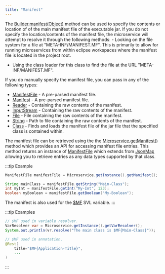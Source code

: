 ```yaml
---
title: "Manifest"
---
```


The [Builder.manifest(Object)]({{API_DOCS}}/org/apache/juneau/microservice/Microservice/Builder.html#manifest(Object)) method can be used to specify the contents or location of of the main manifest file of the executable jar.
If you do not specify the location/contents of the manifest file, the microservice will attempt to resolve it through the following methods: - Looking on the file system for a file at "META-INF/MANIFEST.MF".
This is primarily to allow for running microservices from within eclipse workspaces where the manifest file is located in the project root.

- Using the class loader for this class to find the file at the URL "META-INF/MANIFEST.MF".

If you do manually specify the manifest file, you can pass in any of the following types:

- [ManifestFile]({{API_DOCS}}/org/apache/juneau/utils/ManifestFile.html) - A pre-parsed manifest file.
- [Manifest]({{API_DOCS}}/java/util/jar/Manifest.html) - A pre-parsed manifest file.
- [Reader]({{API_DOCS}}/java/io/Reader.html) - Containing the raw contents of the manifest.
- [InputStream]({{API_DOCS}}/java/io/InputStream.html) - Containing the raw contents of the manifest.
- [File]({{API_DOCS}}/java/io/File.html) - File containing the raw contents of the manifest.
- [String]({{API_DOCS}}/java/lang/String.html) - Path to file containing the raw contents of the manifest.
- [Class]({{API_DOCS}}/java/lang/Class.html) - Finds and loads the manifest file of the jar file that the specified class is contained within.

The manifest file can be retrieved using the the [Microservice.getManifest()]({{API_DOCS}}/org/apache/juneau/microservice/Microservice.html#getManifest()) method which provides an API for accessing manifest file entries.
This method returns an instance of [ManifestFile]({{API_DOCS}}/org/apache/juneau/utils/ManifestFile.html) which extends from [JsonMap]({{API_DOCS}}/org/apache/juneau/collections/JsonMap.html) allowing you to retrieve entries as any data types supported by that class.

:::tip Example
```java
ManifestFile manifestFile = Microservice.getInstance().getManifest();

String mainClass = manifestFile.getString("Main-Class");
int myInt = manifestFile.getInt("My-Int", 123);
boolean myBoolean = manifestFile.getBoolean("My-Boolean");
```

The manifest is also used for the [$MF]({{API_DOCS}}/org/apache/juneau/svl/vars/ManifestFileVar.html) SVL variable.
:::

:::tip Examples
```java
// $MF used in variable resolver.
VarResolver var = Microservice.getInstance().getVarResolver();
System.out.println(vr.resolve("The main class is $MF{Main-Class}"));
```

```java
// $MF used in annotation.
@Rest(
    title="$MF{Application-Title}",
    ...
)
```
:::
